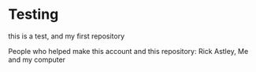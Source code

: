 # Testing
this is a test, and my first repository















People who helped make this account and this repository: Rick Astley, Me and my computer

